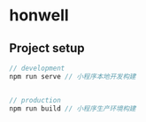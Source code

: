 # honwell

## Project setup

```javascript
// development
npm run serve // 小程序本地开发构建


// production
npm run build // 小程序生产环境构建

```
